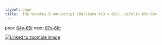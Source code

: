 ```yaml
---
layout: page
title:  The Venetus B manuscript (Marciana 453 = 821), bifolio 65v-66r
---
```


prev: [64v-65r](../64v-65r/) next: [67v-68r](../67v-68r/)



[![Linked to zoomble image](http://www.homermultitext.org/iipsrv?IIIF=/project/homer/pyramidal/deepzoom/hmt/vbbifolio/v1/vb_65v_66r.tif/full/2000,/0/default.jpg)](http://www.homermultitext.org/ict2/?urn=urn:cite2:hmt:vbbifolio.v1:vb_65v_66r)

